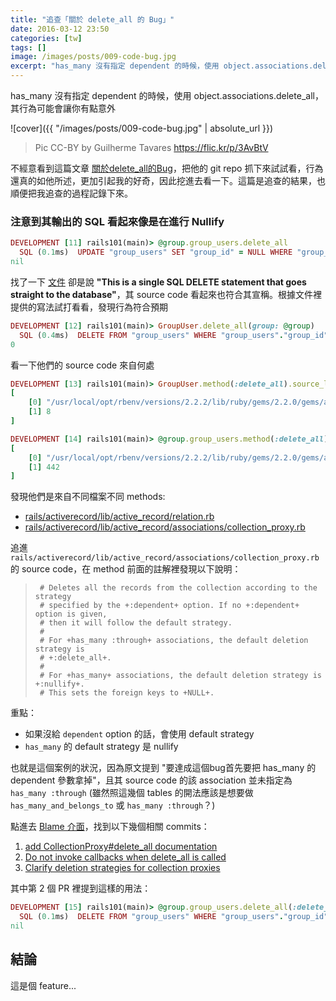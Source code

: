 ```yaml
---
title: "追查「關於 delete_all 的 Bug」"
date: 2016-03-12 23:50
categories: [tw]
tags: []
image: /images/posts/009-code-bug.jpg
excerpt: "has_many 沒有指定 dependent 的時候，使用 object.associations.delete_all，其行為可能會讓你有點意外"
---
```


has_many 沒有指定 dependent 的時候，使用 object.associations.delete_all，其行為可能會讓你有點意外

![cover]({{ "/images/posts/009-code-bug.jpg" | absolute_url }})

> Pic CC-BY by Guilherme Tavares <https://flic.kr/p/3AvBtV>

不經意看到這篇文章 [關於delete_all的Bug](http://kuro-sean-blog.logdown.com/posts/611685)，把他的 git repo 抓下來試試看，行為還真的如他所述，更加引起我的好奇，因此挖進去看一下。這篇是追查的結果，也順便把我追查的過程記錄下來。

### 注意到其輸出的 SQL 看起來像是在進行 Nullify

``` ruby
DEVELOPMENT [11] rails101(main)> @group.group_users.delete_all
  SQL (0.1ms)  UPDATE "group_users" SET "group_id" = NULL WHERE "group_users"."group_id" = ?  [["group_id", 1]]
nil
```

找了一下 [文件](http://api.rubyonrails.org/classes/ActiveRecord/Relation.html#method-i-delete_all) 卻是說 **"This is a single SQL DELETE statement that goes straight to the database"**，其 source code 看起來也符合其宣稱。根據文件裡提供的寫法試打看看，發現行為符合預期

``` ruby
DEVELOPMENT [12] rails101(main)> GroupUser.delete_all(group: @group)
  SQL (0.4ms)  DELETE FROM "group_users" WHERE "group_users"."group_id" = 1
0
```

看一下他們的 source code 來自何處

``` ruby
DEVELOPMENT [13] rails101(main)> GroupUser.method(:delete_all).source_location
[
    [0] "/usr/local/opt/rbenv/versions/2.2.2/lib/ruby/gems/2.2.0/gems/activerecord-4.2.5/lib/active_record/querying.rb",
    [1] 8
]
```

``` ruby
DEVELOPMENT [14] rails101(main)> @group.group_users.method(:delete_all).source_location
[
    [0] "/usr/local/opt/rbenv/versions/2.2.2/lib/ruby/gems/2.2.0/gems/activerecord-4.2.5/lib/active_record/associations/collection_proxy.rb",
    [1] 442
]
```

發現他們是來自不同檔案不同 methods:

* [rails/activerecord/lib/active_record/relation.rb](https://github.com/rails/rails/blob/a419a4d9ade48e777166ff956dd7bb24e37b2181/activerecord/lib/active_record/relation.rb#L453)
* [rails/activerecord/lib/active_record/associations/collection_proxy.rb](https://github.com/rails/rails/blob/a419a4d9ade48e777166ff956dd7bb24e37b2181/activerecord%2Flib%2Factive_record%2Fassociations%2Fcollection_proxy.rb#L442)

追進 `rails/activerecord/lib/active_record/associations/collection_proxy.rb` 的 source code，在 method 前面的註解裡發現以下說明：

>      # Deletes all the records from the collection according to the strategy
>      # specified by the +:dependent+ option. If no +:dependent+ option is given,
>      # then it will follow the default strategy.
>      #
>      # For +has_many :through+ associations, the default deletion strategy is
>      # +:delete_all+.
>      #
>      # For +has_many+ associations, the default deletion strategy is +:nullify+.
>      # This sets the foreign keys to +NULL+.

重點：

* 如果沒給 `dependent` option 的話，會使用 default strategy
* `has_many` 的 default strategy 是 nullify

也就是這個案例的狀況，因為原文提到 "要達成這個bug首先要把 has_many 的 dependent 參數拿掉"，且其 source code 的該 association 並未指定為 `has_many :through` (雖然照這幾個 tables 的開法應該是想要做 `has_many_and_belongs_to` 或 `has_many :through`？)

點進去 [Blame 介面](https://github.com/rails/rails/blame/a419a4d9ade48e777166ff956dd7bb24e37b2181/activerecord/lib/active_record/associations/collection_proxy.rb#L442)，找到以下幾個相關 commits：

1. [add CollectionProxy#delete_all documentation](https://github.com/rails/rails/commit/f9a718eb5e3fe969c3a01cf084c6686cc2ce7aff)
2. [Do not invoke callbacks when delete_all is called](https://github.com/rails/rails/pull/10604)
3. [Clarify deletion strategies for collection proxies](https://github.com/rails/rails/pull/17179)

其中第 2 個 PR 裡提到這樣的用法：

``` ruby
DEVELOPMENT [15] rails101(main)> @group.group_users.delete_all(:delete_all)
  SQL (0.1ms)  DELETE FROM "group_users" WHERE "group_users"."group_id" = ?  [["group_id", 1]]
nil
```

## 結論

這是個 feature...
